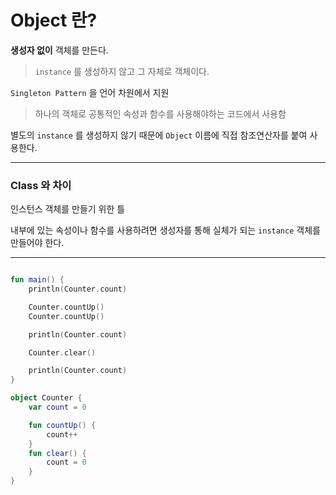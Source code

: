 # Object 란?
<b>생성자 없이</b> 객체를 만든다.
> ```instance``` 를 생성하지 않고 그 자체로 객체이다.

````Singleton Pattern```` 을 언어 차원에서 지원
> 하나의 객체로 공통적인 속성과 함수를 사용해야하는 코드에서 사용함

별도의 ```instance``` 를 생성하지 않기 때문에 ```Object``` 이름에 직접 참조연산자를 붙여 사용한다.

---
### Class 와 차이
인스턴스 객체를 만들기 위한 틀  

내부에 있는 속성이나 함수를 사용하려면 생성자를 통해 실체가 되는 ```instance``` 객체를 만들어야 한다.

---
```kotlin

fun main() {
    println(Counter.count)

    Counter.countUp()
    Counter.countUp()

    println(Counter.count)

    Counter.clear()

    println(Counter.count)
}

object Counter {
    var count = 0

    fun countUp() {
        count++
    }
    fun clear() {
        count = 0
    }
}
```